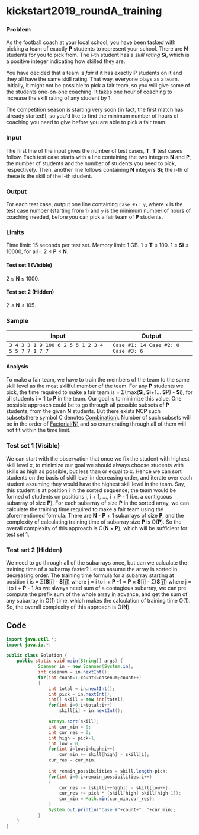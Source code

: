 # kickstart2019_roundA_training

### Problem

As the football coach at your local school, you have been tasked with picking a team of exactly **P** students to represent your school. There are **N** students for you to pick from. The i-th student has a *skill rating* **Si**, which is a positive integer indicating how skilled they are.

You have decided that a team is *fair* if it has exactly **P** students on it and they all have the same skill rating. That way, everyone plays as a team. Initially, it might not be possible to pick a fair team, so you will give some of the students one-on-one coaching. It takes one hour of coaching to increase the skill rating of any student by 1.

The competition season is starting very soon (in fact, the first match has already started!), so you'd like to find the minimum number of hours of coaching you need to give before you are able to pick a fair team.

### Input

The first line of the input gives the number of test cases, **T**. **T** test cases follow. Each test case starts with a line containing the two integers **N** and **P**, the number of students and the number of students you need to pick, respectively. Then, another line follows containing **N** integers **Si**; the i-th of these is the skill of the i-th student.

### Output

For each test case, output one line containing `Case #x: y`, where `x` is the test case number (starting from 1) and `y` is the minimum number of hours of coaching needed, before you can pick a fair team of **P** students.

### Limits

Time limit: 15 seconds per test set.
Memory limit: 1 GB.
1 ≤ **T** ≤ 100.
1 ≤ **Si** ≤ 10000, for all i.
2 ≤ **P** ≤ **N**.

#### Test set 1 (Visible)

2 ≤ **N** ≤ 1000.

#### Test set 2 (Hidden)

2 ≤ **N** ≤ 105.

### Sample

| Input                                               | Output                                  |
| --------------------------------------------------- | --------------------------------------- |
| `3 4 3 3 1 9 100 6 2 5 5 1 2 3 4 5 5 7 7 1 7 7    ` | `Case #1: 14 Case #2: 0 Case #3: 6    ` |



#### Analysis

To make a fair team, we have to train the members of the team to the same skill level as the most skillful member of the team. 
For any **P** students we pick, the time required to make a fair team is = Σ(max(**S**i, **S**i+1... **S**P) - **S**i), for all students i = 1 to **P** in the team. Our goal is to minimize this value. 
One possible approach could be to go through all possible subsets of **P** students, from the given **N** students. But there exists **N**C**P** such subsets(here symbol C denotes [Combination](https://en.wikipedia.org/wiki/Combination/)). Number of such subsets will be in the order of [Factorial(**N**)](https://en.wikipedia.org/wiki/Factorial) and so enumerating through all of them will not fit within the time limit.

### Test set 1 (Visible)

We can start with the observation that once we fix the student with highest skill level x, to minimize our goal we should always choose students with skills as high as possible, but less than or equal to x. Hence we can sort students on the basis of skill level in decreasing order, and iterate over each student assuming they would have the highest skill level in the team. Say, this student is at position i in the sorted sequence; the team would be formed of students on positions i, i + 1, ..., i + **P** - 1 (i.e. a contiguous subarray of size **P**). 
For each subarray of size **P** in the sorted array, we can calculate the training time required to make a fair team using the aforementioned formula. There are **N** - **P** + 1 subarrays of size **P**, and the complexity of calculating training time of subarray size **P** is O(**P**). So the overall complexity of this approach is O(**N** × **P**), which will be sufficient for test set 1.

### Test set 2 (Hidden)

We need to go through all of the subarrays once, but can we calculate the training time of a subarray faster? 
Let us assume the array is sorted in decreasing order. The training time formula for a subarray starting at position i is 
= Σ(**S**[i] - **S**[j]) where j = i to i + **P** -1 
= **P** × **S**[i] - Σ(**S**[j]) where j = i to i + **P** - 1 
As we always need sum of a contagious subarray, we can pre compute the prefix sum of the whole array in advance, and get the sum of any subarray in O(1) time, which makes the calculation of training time O(1). 
So, the overall complexity of this approach is O(**N**).



## Code

```java
import java.util.*;
import java.io.*;

public class Solution {
    public static void main(String[] args) {
            Scanner in = new Scanner(System.in);
            int casenum = in.nextInt();
            for(int count=1;count<=casenum;count++)
            {
                int total = in.nextInt();
                int pick = in.nextInt();
                int[] skill = new int[total];
                for(int i=0;i<total;i++)
                    skill[i] = in.nextInt();

                Arrays.sort(skill);
                int cur_min = 0;
                int cur_res = 0;
                int high = pick-1;
                int low = 0;
                for(int i=low;i<high;i++)
                    cur_min += skill[high] - skill[i];
                cur_res = cur_min;
                
                int remain_possibilities = skill.length-pick;
                for(int i=0;i<remain_possibilities;i++)
                {
                    cur_res -= (skill[++high]) - skill[low++];
                    cur_res += pick * (skill[high]-skill[high-1]);
                    cur_min = Math.min(cur_min,cur_res);
                }
                System.out.println("Case #"+count+": "+cur_min);
            }
    }
}
```

